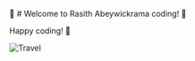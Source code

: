 


👋 # Welcome to Rasith Abeywickrama coding! 🎨

Happy coding! 🚀


![Travel](https://github.com/user-attachments/assets/2485b7c3-349a-4a66-a0c5-e63fdbc340e5)
